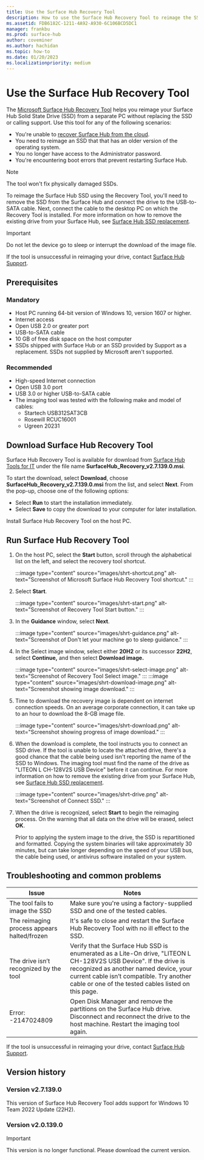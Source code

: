 ```yaml
---
title: Use the Surface Hub Recovery Tool
description: How to use the Surface Hub Recovery Tool to reimage the SSD.
ms.assetid: FDB6182C-1211-4A92-A930-6C106BCD5DC1
manager: frankbu
ms.prod: surface-hub
author: coveminer
ms.author: hachidan
ms.topic: how-to
ms.date: 01/20/2023
ms.localizationpriority: medium
---
```


# Use the Surface Hub Recovery Tool

The [Microsoft Surface Hub Recovery Tool](https://www.microsoft.com/download/details.aspx?id=52210) helps you reimage your Surface Hub Solid State Drive (SSD) from a separate PC without replacing the SSD or calling support. Use this tool for any of the following scenarios:

- You're unable to [recover Surface Hub from the cloud](device-reset-surface-hub.md).
- You need to reimage an SSD that that has an older version of the operating system.
- You no longer have access to the Administrator password.
- You're encountering boot errors that prevent restarting Surface Hub.

> [!NOTE]
> The tool won't fix physically damaged SSDs.

To reimage the Surface Hub SSD using the Recovery Tool, you'll need to remove the SSD from the Surface Hub and connect the drive to the USB-to-SATA cable. Next, connect the cable to the desktop PC on which the Recovery Tool is installed. For more information on how to remove the existing drive from your Surface Hub, see [Surface Hub SSD replacement](surface-hub-ssd-replacement.md).

> [!IMPORTANT]
> Do not let the device go to sleep or interrupt the download of the image file.

If the tool is unsuccessful in reimaging your drive, contact [Surface Hub Support](https://support.microsoft.com/help/4037644/surface-contact-surface-warranty-and-software-support).

## Prerequisites

### Mandatory

- Host PC running 64-bit version of Windows 10, version 1607 or higher.
- Internet access
- Open USB 2.0 or greater port
- USB-to-SATA cable
- 10 GB of free disk space on the host computer
- SSDs shipped with Surface Hub or an SSD provided by Support as a replacement. SSDs not supplied by Microsoft aren't supported.

### Recommended

- High-speed Internet connection
- Open USB 3.0 port
- USB 3.0 or higher USB-to-SATA cable
- The imaging tool was tested with the following make and model of cables:
  - Startech USB312SAT3CB
  - Rosewill RCUC16001
  - Ugreen 20231

## Download Surface Hub Recovery Tool

Surface Hub Recovery Tool is available for download from [Surface Hub Tools for IT](https://www.microsoft.com/download/details.aspx?id=52210)  under the file name **SurfaceHub_Recovery_v2.7.139.0.msi**.

To start the download, select **Download**, choose **SurfaceHub_Recovery_v2.7.139.0.msi**  from the list, and select **Next**. From the pop-up, choose one of the following options:

- Select **Run** to start the installation immediately.
- Select **Save** to copy the download to your computer for later installation.

Install Surface Hub Recovery Tool on the host PC.

## Run Surface Hub Recovery Tool

1. On the host PC, select the **Start** button, scroll through the alphabetical list on the left, and select the recovery tool shortcut.

   :::image type="content" source="images/shrt-shortcut.png" alt-text="Screenshot of Microsoft Surface Hub Recovery Tool shortcut." :::

2. Select **Start**.

   :::image type="content" source="images/shrt-start.png" alt-text="Screenshot of Recovery Tool Start button." :::

3. In the **Guidance** window, select **Next**.

   :::image type="content" source="images/shrt-guidance.png" alt-text="Screenshot of Don't let your machine go to sleep guidance." :::

4. In the Select image window, select either **20H2** or its successor **22H2**, select **Continue,** and then select **Download image.**

   :::image type="content" source="images/shrt-select-image.png" alt-text="Screenshot of Recovery Tool Select image." :::
   :::image type="content" source="images/shrt-download-image.png" alt-text="Screenshot showing image download." :::

5. Time to download the recovery image is dependent on internet connection speeds. On an average corporate connection, it can take up to an hour to download the 8-GB image file.

   :::image type="content" source="images/shrt-download.png" alt-text="Screenshot showing progress of image download." :::

5. When the download is complete, the tool instructs you to connect an SSD drive. If the tool is unable to locate the attached drive, there's a good chance that the cable being used isn't reporting the name of the SSD to Windows.  The imaging tool must find the name of the drive as "LITEON L CH-128V2S USB Device" before it can continue.  For more information on how to remove the existing drive from your Surface Hub, see [Surface Hub SSD replacement](surface-hub-ssd-replacement.md).

   :::image type="content" source="images/shrt-drive.png" alt-text="Screenshot of Connect SSD." :::

6. When the drive is recognized, select **Start** to begin the reimaging process. On the warning that all data on the drive will be erased, select **OK**.

    Prior to applying the system image to the drive, the SSD is repartitioned and formatted. Copying the system binaries will take approximately 30 minutes, but can take longer depending on the speed of your USB bus, the cable being used, or antivirus software installed on your system.

## Troubleshooting and common problems

Issue | Notes
--- | ---
The tool fails to image the SSD | Make sure you're using a factory-supplied SSD and one of the tested cables.
The reimaging process appears halted/frozen | It's safe to close and restart the Surface Hub Recovery Tool with no ill effect to the SSD.
The drive isn’t recognized by the tool | Verify that the Surface Hub SSD is enumerated as a Lite-On drive, "LITEON L CH-128V2S USB Device".  If the drive is recognized as another named device, your current cable isn’t compatible. Try another cable or one of the tested cables listed on this page.
Error: -2147024809 | Open Disk Manager and remove the partitions on the Surface Hub drive.  Disconnect and reconnect the drive to the host machine. Restart the imaging tool again.

If the tool is unsuccessful in reimaging your drive, contact [Surface Hub Support](https://support.microsoft.com/help/4037644/surface-contact-surface-warranty-and-software-support).

## Version history

### Version v2.7.139.0

This version of Surface Hub Recovery Tool adds support for Windows 10 Team 2022 Update (22H2).

### Version v2.0.139.0

> [!IMPORTANT]
> This version is no longer functional. Please download the current version.
